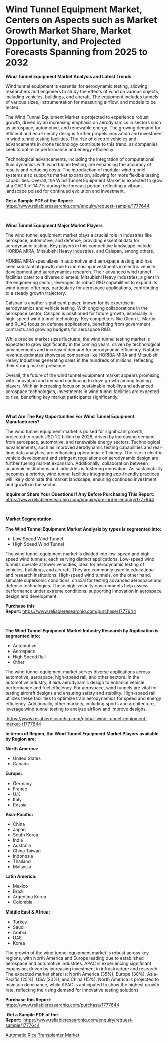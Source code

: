 <p><h1>Wind Tunnel Equipment Market, Centers on Aspects such as Market Growth Market Share, Market Opportunity, and Projected Forecasts Spanning from 2025 to 2032</h1></p><p><strong>Wind Tunnel Equipment Market Analysis and Latest Trends</strong></p>
<p><p>Wind tunnel equipment is essential for aerodynamic testing, allowing researchers and engineers to study the effects of wind on various objects, including vehicles, buildings, and aircraft. The equipment includes tunnels of various sizes, instrumentation for measuring airflow, and models to be tested. </p><p>The Wind Tunnel Equipment Market is projected to experience robust growth, driven by an increasing emphasis on aerodynamics in sectors such as aerospace, automotive, and renewable energy. The growing demand for efficient and eco-friendly designs further propels innovation and investment in wind tunnel testing facilities. The rise of electric vehicles and advancements in drone technology contribute to this trend, as companies seek to optimize performance and energy efficiency.</p><p>Technological advancements, including the integration of computational fluid dynamics with wind tunnel testing, are enhancing the accuracy of results and reducing costs. The introduction of modular wind tunnel systems also supports market expansion, allowing for more flexible testing capabilities. Overall, the Wind Tunnel Equipment Market is expected to grow at a CAGR of 14.7% during the forecast period, reflecting a vibrant landscape poised for continued evolution and investment.</p></p>
<p><strong>Get a Sample PDF of the Report:&nbsp;</strong> <a href="https://www.reliableresearchiq.com/enquiry/request-sample/1777644?utm_campaign=1896&utm_medium=2&utm_source=Github&utm_content=ia&utm_term=18022025&utm_id=wind-tunnel-equipment">https://www.reliableresearchiq.com/enquiry/request-sample/1777644</a></p>
<p>&nbsp;</p>
<p><strong>Wind Tunnel Equipment Major Market Players</strong></p>
<p><p>The wind tunnel equipment market plays a crucial role in industries like aerospace, automotive, and defense, providing essential data for aerodynamic testing. Key players in this competitive landscape include HORIBA MIRA, Mitsubishi Heavy Industries, and Calspan, among others.</p><p>HORIBA MIRA specializes in automotive and aerospace testing and has seen substantial growth due to increasing investments in electric vehicle development and aerodynamics research. Their advanced wind tunnel facilities cater to a diverse clientele. Mitsubishi Heavy Industries, a giant in the engineering sector, leverages its robust R&D capabilities to expand its wind tunnel offerings, particularly for aerospace applications, contributing to a steady growth trajectory.</p><p>Calspan is another significant player, known for its expertise in aerodynamics and vehicle testing. With ongoing collaborations in the aerospace sector, Calspan is positioned for future growth, especially in high-speed wind tunnel technology. Key competitors like Glenn L. Martin and RUAG focus on defense applications, benefiting from government contracts and growing budgets for aerospace R&D.</p><p>While precise market sizes fluctuate, the wind tunnel testing market is expected to grow significantly in the coming years, driven by technological advancements and increased demand for aerodynamic efficiency. Notable revenue estimates showcase companies like HORIBA MIRA and Mitsubishi Heavy Industries generating sales in the hundreds of millions, reflecting their strong market presence.</p><p>Overall, the future of the wind tunnel equipment market appears promising, with innovation and demand continuing to drive growth among leading players. With an increasing focus on sustainable mobility and advanced aerospace technologies, investments in wind tunnel facilities are expected to rise, benefiting key market participants significantly.</p></p>
<p>&nbsp;</p>
<p><strong>What Are The Key Opportunities For Wind Tunnel Equipment Manufacturers?</strong></p>
<p><p>The wind tunnel equipment market is poised for significant growth, projected to reach USD 1.2 billion by 2028, driven by increasing demand from aerospace, automotive, and renewable energy sectors. Technological advancements, such as improved aerodynamic testing capabilities and real-time data analytics, are enhancing operational efficiency. The rise in electric vehicle development and stringent regulations on aerodynamic design are further fueling market expansion. Additionally, collaboration between academic institutions and industries is fostering innovation. As sustainability becomes a priority, wind tunnel facilities integrating eco-friendly practices will likely dominate the market landscape, ensuring continued investment and growth in the sector.</p></p>
<p><strong>Inquire or Share Your Questions If Any Before Purchasing This Report:</strong> <a href="https://www.reliableresearchiq.com/enquiry/pre-order-enquiry/1777644?utm_campaign=1896&utm_medium=2&utm_source=Github&utm_content=ia&utm_term=18022025&utm_id=wind-tunnel-equipment">https://www.reliableresearchiq.com/enquiry/pre-order-enquiry/1777644</a></p>
<p>&nbsp;</p>
<p><strong>Market Segmentation</strong></p>
<p><strong>The Wind Tunnel Equipment Market Analysis by types is segmented into:</strong></p>
<p><ul><li>Low Speed Wind Tunnel</li><li>High Speed Wind Tunnel</li></ul></p>
<p><p>The wind tunnel equipment market is divided into low-speed and high-speed wind tunnels, each serving distinct applications. Low-speed wind tunnels operate at lower velocities, ideal for aerodynamic testing of vehicles, buildings, and aircraft. They are commonly used in educational and research institutions. High-speed wind tunnels, on the other hand, simulate supersonic conditions, crucial for testing advanced aerospace and defense technologies. These high-velocity environments help assess performance under extreme conditions, supporting innovation in aerospace design and development.</p></p>
<p><strong>Purchase this Report:&nbsp;</strong><a href="https://www.reliableresearchiq.com/purchase/1777644?utm_campaign=1896&utm_medium=2&utm_source=Github&utm_content=ia&utm_term=18022025&utm_id=wind-tunnel-equipment">https://www.reliableresearchiq.com/purchase/1777644</a></p>
<p>&nbsp;</p>
<p><strong>The Wind Tunnel Equipment Market Industry Research by Application is segmented into:</strong></p>
<p><ul><li>Automotive</li><li>Aerospace</li><li>High Speed Rail</li><li>Other</li></ul></p>
<p><p>The wind tunnel equipment market serves diverse applications across automotive, aerospace, high-speed rail, and other sectors. In the automotive industry, it aids aerodynamic design to enhance vehicle performance and fuel efficiency. For aerospace, wind tunnels are vital for testing aircraft designs and ensuring safety and stability. High-speed rail utilizes these facilities to optimize train aerodynamics for speed and energy efficiency. Additionally, other markets, including sports and architecture, leverage wind tunnel testing to analyze airflow and improve designs.</p></p>
<p><a href="https://www.reliableresearchiq.com/global-wind-tunnel-equipment-market-r1777644?utm_campaign=1896&utm_medium=2&utm_source=Github&utm_content=ia&utm_term=18022025&utm_id=wind-tunnel-equipment">&nbsp;https://www.reliableresearchiq.com/global-wind-tunnel-equipment-market-r1777644</a></p>
<p><strong>In terms of Region, the Wind Tunnel Equipment Market Players available by Region are:</strong></p>
<p>
    <p> <strong> North America: </strong>
        <ul>
            <li>United States</li>
            <li>Canada</li>
        </ul>
        </p> 
    <p> <strong> Europe: </strong>
        <ul>
            <li>Germany</li>
            <li>France</li>
            <li>U.K.</li>
            <li>Italy</li>
            <li>Russia</li>
        </ul>
        </p> 
    <p> <strong> Asia-Pacific: </strong>
        <ul>
            <li>China</li>
            <li>Japan</li>
            <li>South Korea</li>
            <li>India</li>
            <li>Australia</li>
            <li>China Taiwan</li>
            <li>Indonesia</li>
            <li>Thailand</li>
            <li>Malaysia</li>
        </ul>
        </p> 
    <p> <strong> Latin America: </strong>
        <ul>
            <li>Mexico</li>
            <li>Brazil</li>
            <li>Argentina Korea</li>
            <li>Colombia</li>
        </ul>
        </p> 
    <p> <strong> Middle East & Africa: </strong>
        <ul>
            <li>Turkey</li>
            <li>Saudi</li>
            <li>Arabia</li>
            <li>UAE</li>
            <li>Korea</li>
        </ul>
    </p>
    </p>
<p><p>The growth of the wind tunnel equipment market is robust across key regions, with North America and Europe leading due to established aerospace and automotive industries. APAC is experiencing significant expansion, driven by increasing investment in infrastructure and research. The expected market share is: North America (35%), Europe (30%), Asia-Pacific (25%), USA (20%), and China (15%). North America is projected to maintain dominance, while APAC is anticipated to show the highest growth rate, reflecting the rising demand for innovative testing solutions.</p></p>
<p><strong>Purchase this Report: </strong><a href="https://www.reliableresearchiq.com/purchase/1777644?utm_campaign=1896&utm_medium=2&utm_source=Github&utm_content=ia&utm_term=18022025&utm_id=wind-tunnel-equipment">https://www.reliableresearchiq.com/purchase/1777644</a></p>
<p>&nbsp;<strong>Get a Sample PDF of the Report:&nbsp;&nbsp;</strong><a href="https://www.reliableresearchiq.com/enquiry/request-sample/1777644?utm_campaign=1896&utm_medium=2&utm_source=Github&utm_content=ia&utm_term=18022025&utm_id=wind-tunnel-equipment">https://www.reliableresearchiq.com/enquiry/request-sample/1777644</a></p>
<p><strong></strong></p>
<p><p><a href="https://github.com/shirlantosx7/Market-Research-Report-List-1/blob/main/automatic-rice-transplanter-market.md?utm_campaign=1896&utm_medium=2&utm_source=Github&utm_content=ia&utm_term=18022025&utm_id=wind-tunnel-equipment">Automatic Rice Transplanter Market</a></p></p>